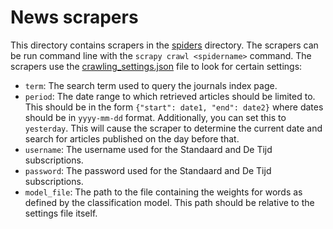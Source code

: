# News scrapers

This directory contains scrapers in the [spiders](./spiders) directory. The scrapers can be run command line with the
`scrapy crawl <spidername>` command. The scrapers use the [crawling_settings.json](./crawling_settings.json) file to
look for certain settings:

* `term`: The search term used to query the journals index page.
* `period`:  The date range to which retrieved articles should be limited to. This should be in the form `{"start":
date1, "end": date2}` where dates should be in `yyyy-mm-dd` format. Additionally, you can set this to `yesterday`. This
will cause the scraper to determine the current date and search for articles published on the day before that.
* `username`: The username used for the Standaard and De Tijd subscriptions.
* `password`: The password used for the Standaard and De Tijd subscriptions.
* `model_file`: The path to the file containing the weights for words as defined by the classification model. This path
should be relative to the settings file itself.